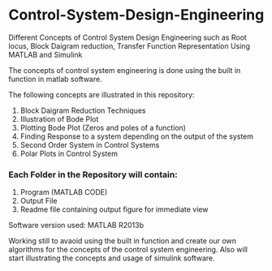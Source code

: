 # Control-System-Design-Engineering

Different Concepts of Control System Design Engineering such as Root locus, Block Daigram reduction, Transfer Function Representation Using MATLAB and Simulink 

The concepts of control system engineering is done using the built in function in matlab software.

The following concepts are illustrated in this repository:
1. Block Daigram Reduction Techniques
2. Illustration of Bode Plot
3. Plotting Bode Plot (Zeros and poles of a function)
4. Finding Response to a system depending on the output of the system
5. Second Order System in Control Systems
6. Polar Plots in Control System

### Each Folder in the Repository will contain:
1. Program (MATLAB CODE)
2. Output File 
3. Readme file containing output figure for immediate view

Software version used: MATLAB R2013b

Working still to avaoid using the built in function and create our own algorithms for the concepts of the control system engineering. 
Also will start illustrating the concepts and usage of simulink software.
